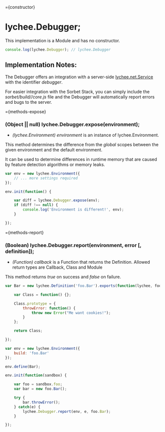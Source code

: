 
={constructor}

# lychee.Debugger;

This implementation is a Module and has no constructor.

```javascript
console.log(lychee.Debugger); // lychee.Debugger
```

## Implementation Notes:

The Debugger offers an integration with a server-side
[lychee.net.Service](lychee-net-Service.html) with
the identifier *debugger*.

For easier integration with the Sorbet Stack, you
can simply include the *sorbet/build/<platform>/core.js*
file and the Debugger will automatically report
errors and bugs to the server.



={methods-expose}

### (Object || null) lychee.Debugger.expose(environment);

- *(lychee.Environment) environment* is an instance of lychee.Environment.

This method determines the difference from the *global* scopes between
the given environment and the default environment.

It can be used to determine differences in runtime memory that are caused
by feature detection algorithms or memory leaks.

```javascript
var env = new lychee.Environment({
	// ... more settings required
});

env.init(function() {

	var diff = lychee.Debugger.expose(env);
	if (diff !== null) {
		console.log('Environment is different!', env);
	}

});
```



={methods-report}

### (Boolean) lychee.Debugger.report(environment, error [, definition]);

- *(Function) callback* is a Function that returns the Definition.
Allowed return types are Callback, Class and Module

This method returns *true* on success and *false* on failure.

```javascript
var Bar = new lychee.Definition('foo.Bar').exports(function(lychee, foo, global, attachments) {

	var Class = function() {};

	Class.prototype = {
		throwError: function() {
			throw new Error("Me want cookies!");
		}
	};

	return Class;

});

var env = new lychee.Environment({
	build: 'foo.Bar'
});

env.define(Bar);

env.init(function(sandbox) {

	var foo = sandbox.foo;
	var bar = new foo.Bar();

	try {
		bar.throwError();
	} catch(e) {
		lychee.Debugger.report(env, e, foo.Bar);
	}

});
```


